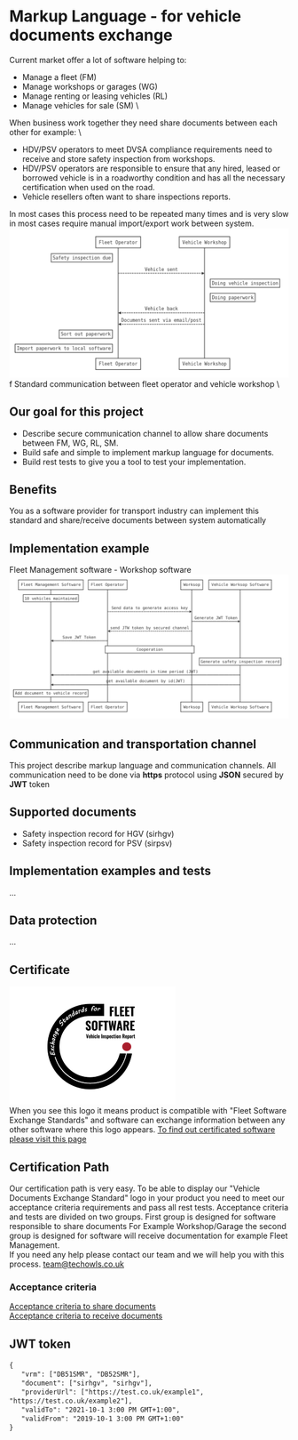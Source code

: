 #  Markup Language - for vehicle documents exchange
Current market offer a lot of software helping to:
- Manage a fleet (FM)
- Manage workshops or garages (WG)
- Manage renting or leasing vehicles (RL)
- Manage vehicles for sale (SM) \

When business work together they need share documents between each other for example: \

- HDV/PSV operators to meet DVSA compliance requirements need to receive and store safety inspection from workshops.
- HDV/PSV operators are responsible to ensure that any hired,
leased or borrowed vehicle is in a roadworthy condition and has all the necessary
certification when used on the road.
- Vehicle resellers often want to share inspections reports.  

In most cases this process need to be repeated many times and is very slow in most cases require manual import/export work between system.   
![Standard communication](img/standard-comunication.png)
 f
Standard communication between fleet operator and vehicle workshop \

## Our goal for this project
 - Describe secure communication channel to allow share documents between FM, WG, RL, SM.
 - Build safe and simple to implement markup language for documents.
 - Build rest tests to give you a tool to test your implementation.

## Benefits
 You as a software provider for transport industry can implement this standard and share/receive documents between system automatically  

## Implementation example
Fleet Management software - Workshop software
![Implementation diagram](img/implementation-diagram.png)

## Communication and transportation channel
This project describe markup language and communication channels.
All communication need to be done via **https** protocol using **JSON** secured by **JWT** token
## Supported documents
- Safety inspection record for HGV (sirhgv)
- Safety inspection record for PSV (sirpsv)

## Implementation examples and tests
...

## Data protection
...

## Certificate
![Logo](logo/logo-small.png) \
When you see this logo it means product is compatible with "Fleet Software Exchange Standards" and software can exchange information between any other software where this logo appears. [To find out certificated software please visit this page ](./certificated-software/README.md)

 ## Certification Path
 Our certification path is very easy. To be able to display our "Vehicle Documents Exchange Standard" logo in your product you need to meet our acceptance criteria requirements and pass all rest tests.
 Acceptance criteria and tests are divided on two groups. First group is designed for  software responsible to share documents For Example Workshop/Garage the second group is designed for software will receive documentation for example Fleet Management. \
 If you need any help please contact our team and we will help you with this process. <team@techowls.co.uk>


 ### Acceptance criteria
 [Acceptance criteria to share documents](./acceptance-criteria/share.md) \
 [Acceptance criteria to receive documents](./acceptance-criteria/receive.md)

 ## JWT token
 ```
 {
 	"vrm": ["DB51SMR", "DB52SMR"],
 	"document": ["sirhgv", "sirhgv"],
 	"providerUrl": ["https://test.co.uk/example1", "https://test.co.uk/example2"],
 	"validTo": "2021-10-1 3:00 PM GMT+1:00",
 	"validFrom": "2019-10-1 3:00 PM GMT+1:00"
 }
 ```
